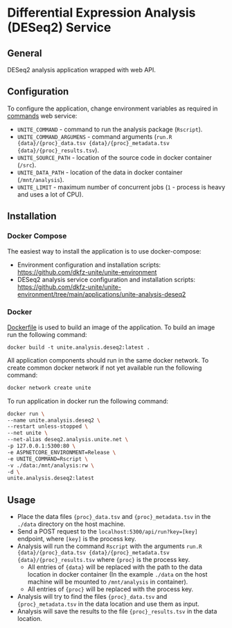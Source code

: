 # Differential Expression Analysis (DESeq2) Service

## General
DESeq2 analysis application wrapped with web API.

## Configuration
To configure the application, change environment variables as required in [commands](https://github.com/dkfz-unite/unite-commands/blob/main/README.md#configuration) web service:
- `UNITE_COMMAND` - command to run the analysis package (`Rscript`).
- `UNITE_COMMAND_ARGUMENS` - command arguments (`run.R {data}/{proc}_data.tsv {data}/{proc}_metadata.tsv {data}/{proc}_results.tsv`).
- `UNITE_SOURCE_PATH` - location of the source code in docker container (`/src`).
- `UNITE_DATA_PATH` - location of the data in docker container (`/mnt/analysis`).
- `UNITE_LIMIT` - maximum number of concurrent jobs (`1` - process is heavy and uses a lot of CPU).

## Installation

### Docker Compose
The easiest way to install the application is to use docker-compose:
- Environment configuration and installation scripts: https://github.com/dkfz-unite/unite-environment
- DESeq2 analysis service configuration and installation scripts: https://github.com/dkfz-unite/unite-environment/tree/main/applications/unite-analysis-deseq2

### Docker
[Dockerfile](Dockerfile) is used to build an image of the application.
To build an image run the following command:
```
docker build -t unite.analysis.deseq2:latest .
```

All application components should run in the same docker network.
To create common docker network if not yet available run the following command:
```bash
docker network create unite
```

To run application in docker run the following command:
```bash
docker run \
--name unite.analysis.deseq2 \
--restart unless-stopped \
--net unite \
--net-alias deseq2.analysis.unite.net \
-p 127.0.0.1:5300:80 \
-e ASPNETCORE_ENVIRONMENT=Release \
-e UNITE_COMMAND=Rscript \
-v ./data:/mnt/analysis:rw \
-d \
unite.analysis.deseq2:latest
```

## Usage
- Place the data files `{proc}_data.tsv` and `{proc}_metadata.tsv` in the `./data` directory on the host machine.
- Send a POST request to the `localhost:5300/api/run?key=[key]` endpoint, where `[key]` is the process key.
- Analysis will run the command `Rscript` with the arguments `run.R {data}/{proc}_data.tsv {data}/{proc}_metadata.tsv {data}/{proc}_results.tsv` where `{proc}` is the process key.
  - All entries of `{data}` will be replaced with the path to the data location in docker container (In the example `./data` on the host machine will be mounted to `/mnt/analysis` in container).
  - All entries of `{proc}` will be replaced with the process key.
- Analysis will try to find the files `{proc}_data.tsv` and `{proc}_metadata.tsv` in the data location and use them as input.
- Analysis will save the results to the file `{proc}_results.tsv` in the data location.
